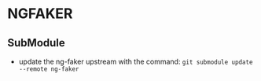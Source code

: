 # NGFAKER

## SubModule
- update the ng-faker upstream with the command: `git submodule update --remote ng-faker`
